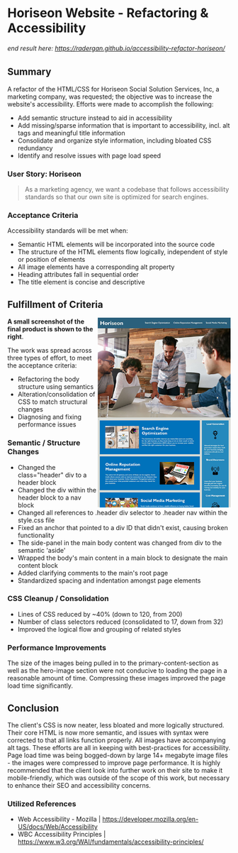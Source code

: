# Horiseon Website - Refactoring & Accessibility
###### end result here: https://radergan.github.io/accessibility-refactor-horiseon/

## Summary 
A refactor of the HTML/CSS for Horiseon Social Solution Services, Inc, a marketing company, was requested; the objective was to increase the website's accessibility. Efforts were made to accomplish the following:
- Add semantic structure instead to aid in accessibility
- Add missing/sparse information that is important to accessibility, incl. alt tags and meaningful title information
- Consolidate and organize style information, including bloated CSS redundancy
- Identify and resolve issues with page load speed

### User Story: Horiseon
> As a marketing agency, we want a codebase that follows accessibility standards 
> so that our own site is optimized for search engines.

### Acceptance Criteria
Accessibility standards will be met when:
- Semantic HTML elements will be incorporated into the source code
- The structure of the HTML elements flow logically, independent of style or position of elements
- All image elements have a corresponding alt property
- Heading attributes fall in sequential order
- The title element is concise and descriptive

## Fulfillment of Criteria
<img align="right" width="300" src="./assets/images/horiseon-site-mockup.jpg" alt="Final Mockup: Horiseon Website">

**A small screenshot of the final product is shown to the right**. 

The work was spread across three types of effort, to meet the acceptance criteria:

- Refactoring the body structure using semantics
- Alteration/consolidation of CSS to match structural changes
- Diagnosing and fixing performance issues

### Semantic / Structure Changes
- Changed the class="header" div to a header block
- Changed the div within the header block to a nav block
- Changed all references to .header div selector to .header nav within the style.css file
- Fixed an anchor that pointed to a div ID that didn't exist, causing broken functionality
- The side-panel in the main body content was changed from div to the semantic 'aside'
- Wrapped the body's main content in a main block to designate the main content block
- Added clarifying comments to the main's root page
- Standardized spacing and indentation amongst page elements

### CSS Cleanup / Consolidation
- Lines of CSS reduced by ~40% (down to 120, from 200)
- Number of class selectors reduced (consolidated to 17, down from 32)
- Improved the logical flow and grouping of related styles

### Performance Improvements
The size of the images being pulled in to the primary-content-section as well as the hero-image section were not conducive to loading the page in a reasonable amount of
time. Compressing these images improved the page load time significantly.

## Conclusion
The client's CSS is now neater, less bloated and more logically structured. Their core HTML is now more semantic, and issues with syntax were corrected to that all links function properly. All images have accompanying alt tags. These efforts are all in keeping with best-practices for accessibility. Page load time was being bogged-down by large 14+ megabyte image files - the images were compressed to improve page performance. It is highly recommended that the client look into further work on their site to make it mobile-friendly, which was outside of the scope of this work, but necessary to enhance their SEO and accessibility concerns.

### Utilized References
 - Web Accessibility - Mozilla  | https://developer.mozilla.org/en-US/docs/Web/Accessibility
 - WBC Accessibility Principles | https://www.w3.org/WAI/fundamentals/accessibility-principles/
